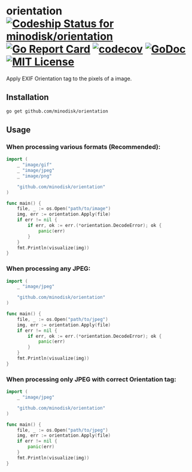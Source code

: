 # orientation [ ![Codeship Status for minodisk/orientation](https://img.shields.io/codeship/489273a0-105b-0135-b1ec-2e1c9a6cac85/master.svg?style=flat)](https://app.codeship.com/projects/216267) [![Go Report Card](https://goreportcard.com/badge/github.com/minodisk/orientation)](https://goreportcard.com/report/github.com/minodisk/orientation) [![codecov](https://codecov.io/gh/minodisk/orientation/branch/master/graph/badge.svg)](https://codecov.io/gh/minodisk/orientation) [![GoDoc](https://img.shields.io/badge/godoc-reference-5272B4.svg?style=flat)](https://godoc.org/github.com/minodisk/orientation) [![MIT License](http://img.shields.io/badge/license-MIT-blue.svg?style=flat)](LICENSE)

Apply EXIF Orientation tag to the pixels of a image.

## Installation

```sh
go get github.com/minodisk/orientation
```

## Usage

### When processing various formats (Recommended):

```go
import (
	_ "image/gif"
	_ "image/jpeg"
	_ "image/png"

	"github.com/minodisk/orientation"
)

func main() {
	file, _ := os.Open("path/to/image")
	img, err := orientation.Apply(file)
	if err != nil {
		if err, ok := err.(*orientation.DecodeError); ok {
			panic(err)
		}
	}
	fmt.Println(visualize(img))
}
```

### When processing any JPEG:

```go
import (
	_ "image/jpeg"

	"github.com/minodisk/orientation"
)

func main() {
	file, _ := os.Open("path/to/jpeg")
	img, err := orientation.Apply(file)
	if err != nil {
		if err, ok := err.(*orientation.DecodeError); ok {
			panic(err)
		}
	}
	fmt.Println(visualize(img))
}
```

### When processing only JPEG with correct Orientation tag:

```go
import (
	_ "image/jpeg"

	"github.com/minodisk/orientation"
)

func main() {
	file, _ := os.Open("path/to/jpeg")
	img, err := orientation.Apply(file)
	if err != nil {
		panic(err)
	}
	fmt.Println(visualize(img))
}
```
